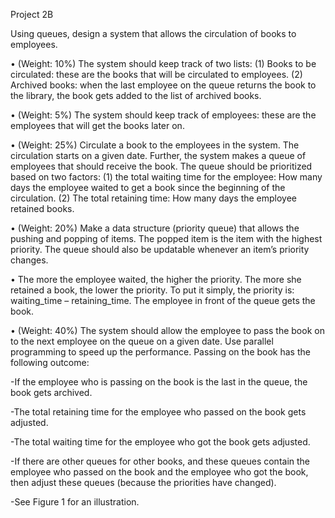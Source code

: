 Project 2B

Using queues, design a system that allows the circulation of books to employees.

• (Weight: 10%) The system should keep track of two lists: (1) Books to be circulated: these are the books that will be circulated to employees. (2) Archived books: when the last employee on the queue returns the book to the library, the book gets added to the list of archived books.

• (Weight: 5%) The system should keep track of employees: these are the employees that will get the books later on.

• (Weight: 25%) Circulate a book to the employees in the system. The circulation starts on a given date. Further, the system makes a queue of employees that should receive the book. The queue should be prioritized based on two factors: (1) the total waiting time for the employee: How many days the employee waited to get a book since the beginning of the circulation. (2) The total retaining time: How many days the employee retained books.

• (Weight: 20%) Make a data structure (priority queue) that allows the pushing and popping of items. The popped item is the item with the highest priority. The queue should also be updatable whenever an item’s priority changes.

• The more the employee waited, the higher the priority. The more she retained a book, the lower the priority. To put it simply, the priority is: waiting_time – retaining_time.
The employee in front of the queue gets the book.

• (Weight: 40%) The system should allow the employee to pass the book on to the next employee on the queue on a given date. Use parallel programming to speed up the performance.
Passing on the book has the following outcome:

-If the employee who is passing on the book is the last in the queue, the book gets archived.

-The total retaining time for the employee who passed on the book gets adjusted.

-The total waiting time for the employee who got the book gets adjusted.

-If there are other queues for other books, and these queues contain the employee who passed on the book and the employee who got the book, then adjust these queues (because the priorities have changed).   

-See Figure 1 for an illustration.
